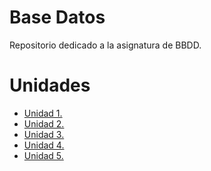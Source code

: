 # Base Datos
  Repositorio dedicado a la asignatura de BBDD.
# Unidades
- [Unidad 1.](Unidad-1)
- [Unidad 2.](Unidad-2)
- [Unidad 3.](Unidad-3)
- [Unidad 4.](Unidad-4)
- [Unidad 5.](Unidad-5)

  
<!--
**JVC0/Base-datos** is a ✨ _special_ ✨ repository because its `README.md` (this file) appears on your GitHub profile.

Here are some ideas to get you started:
